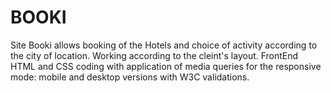 # BOOKI
Site Booki allows booking of the Hotels and choice of activity according to the city of location.
Working according to the cleint's layout.
FrontEnd HTML and CSS coding with application of media queries for the responsive mode: mobile and desktop versions with W3C validations.
